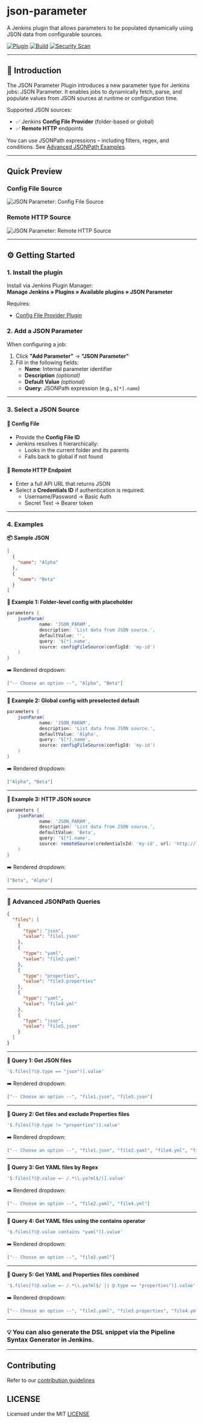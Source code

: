 # json-parameter

A Jenkins plugin that allows parameters to be populated dynamically using 
JSON data from configurable sources.

[![Plugin](https://img.shields.io/jenkins/plugin/v/json-parameter.svg)](https://plugins.jenkins.io/json-parameter)
[![Build](https://ci.jenkins.io/job/Plugins/job/json-parameter-plugin/job/main/badge/icon)](https://ci.jenkins.io/job/Plugins/job/json-parameter-plugin/job/main)
[![Security Scan](https://github.com/jenkinsci/json-parameter-plugin/actions/workflows/jenkins-security-scan.yaml/badge.svg)](https://github.com/jenkinsci/json-parameter-plugin/actions/workflows/jenkins-security-scan.yaml)
<!--
[![Plugin Installs](https://img.shields.io/jenkins/plugin/i/json-parameter.svg?color=blue&label=installations)](https://plugins.jenkins.io/json-parameter)
-->
---

## 🚀 Introduction

The JSON Parameter Plugin introduces a new parameter type for Jenkins jobs: JSON Parameter.
It enables jobs to dynamically fetch, parse, and populate values from JSON sources at runtime 
or configuration time.

Supported JSON sources:

- ✅ Jenkins **Config File Provider** (folder-based or global)
- ✅ **Remote HTTP** endpoints

You can use JSONPath expressions – including filters, regex, and conditions. 
See [Advanced JSONPath Examples](#-advanced-jsonpath-queries).

---

## Quick Preview

### Config File Source
<picture>
    <source media="(prefers-color-scheme: dark)" srcset="https://raw.githubusercontent.com/jenkinsci/json-parameter-plugin/main/docs/images/config-dark.png">
    <source media="(prefers-color-scheme: light)" srcset="https://raw.githubusercontent.com/jenkinsci/json-parameter-plugin/main/docs/images/config-light.png">
    <img alt="JSON Parameter: Config File Source" src="https://raw.githubusercontent.com/jenkinsci/json-parameter-plugin/main/docs/images/config-light.png">
</picture>

### Remote HTTP Source
<picture>
    <source media="(prefers-color-scheme: dark)" srcset="https://raw.githubusercontent.com/jenkinsci/json-parameter-plugin/main/docs/images/remote-dark.png">
    <source media="(prefers-color-scheme: light)" srcset="https://raw.githubusercontent.com/jenkinsci/json-parameter-plugin/main/docs/images/remote-light.png">
    <img alt="JSON Parameter: Remote HTTP Source" src="https://raw.githubusercontent.com/jenkinsci/json-parameter-plugin/main/docs/images/remote-light.png">
</picture>


---

## ⚙️ Getting Started

### 1. Install the plugin

Install via Jenkins Plugin Manager:  
**Manage Jenkins » Plugins » Available plugins » JSON Parameter**

Requires:

- [Config File Provider Plugin](https://plugins.jenkins.io/config-file-provider/)

### 2. Add a JSON Parameter

When configuring a job:

1. Click **"Add Parameter"** → **"JSON Parameter"**
2. Fill in the following fields:
    - **Name**: Internal parameter identifier
    - **Description** *(optional)*
    - **Default Value** *(optional)*
    - **Query**: JSONPath expression (e.g., `$[*].name`)

---

### 3. Select a JSON Source

#### 🔹 Config File

- Provide the **Config File ID**
- Jenkins resolves it hierarchically:
    - Looks in the current folder and its parents
    - Falls back to global if not found

#### 🔹 Remote HTTP Endpoint

- Enter a full API URL that returns JSON
- Select a **Credentials ID** if authentication is required:
    - Username/Password → Basic Auth
    - Secret Text → Bearer token

---

### 4. Examples

**📦 Sample JSON**

```json
[
  {
    "name": "Alpha"
  },
  {
    "name": "Beta"
  }
]
```

**🔧 Example 1: Folder-level config with placeholder**

```groovy
parameters {
    jsonParam(
            name: 'JSON_PARAM',
            description: 'List data from JSON source.',
            defaultValue: '',
            query: '$[*].name',
            source: configFileSource(configId: 'my-id')
    )
}
```

➡️ Rendered dropdown:

```json
["-- Choose an option --", "Alpha", "Beta"]
```

---

**🔧 Example 2: Global config with preselected default**

```groovy
parameters {
    jsonParam(
            name: 'JSON_PARAM',
            description: 'List data from JSON source.',
            defaultValue: 'Alpha',
            query: '$[*].name',
            source: configFileSource(configId: 'my-id')
    )
}
```

➡️ Rendered dropdown:

```json
["Alpha", "Beta"]
```

---

**🔧 Example 3: HTTP JSON source**

```groovy
parameters {
    jsonParam(
            name: 'JSON_PARAM',
            description: 'List data from JSON source.',
            defaultValue: 'Beta',
            query: '$[*].name',
            source: remoteSource(credentialsId: 'my-id', url: 'http://localhost:8080/api/data')
    )
}
```

➡️ Rendered dropdown:

```json
["Beta", "Alpha"]
```

---

### 🔮 Advanced JSONPath Queries

```json
{
  "files": [
    {
      "type": "json",
      "value": "file1.json"
    },
    {
      "type": "yaml",
      "value": "file2.yaml"
    },
    {
      "type": "properties",
      "value": "file3.properties"
    },
    {
      "type": "yaml",
      "value": "file4.yml"
    },
    {
      "type": "json",
      "value": "file5.json"
    }
  ]
}
```

---

**🔧 Query 1: Get JSON files**
```groovy
'$.files[?(@.type == "json")].value'
```
➡️ Rendered dropdown:
```json
["-- Choose an option --", "file1.json", "file5.json"]
```

---

**🔧 Query 2: Get files and exclude Properties files**
```groovy
'$.files[?(@.type != "properties")].value'
```
➡️ Rendered dropdown:
```json
["-- Choose an option --", "file1.json", "file2.yaml", "file4.yml", "file5.json"]
```

---

**🔧 Query 3: Get YAML files by Regex**
```groovy
'$.files[?(@.value =~ /.*\\.ya?ml$/)].value'
```
➡️ Rendered dropdown:
```json
["-- Choose an option --", "file2.yaml", "file4.yml"]
```

---

**🔧 Query 4: Get YAML files using the contains operator**
```groovy
'$.files[?(@.value contains "yaml")].value'
```
➡️ Rendered dropdown:
```json
["-- Choose an option --", "file2.yaml"]
```

---
**🔧 Query 5: Get YAML and Properties files combined**
```groovy
'$.files[?(@.value =~ /.*\\.ya?ml$/ || @.type == "properties")].value'
```
➡️ Rendered dropdown:
```json
["-- Choose an option --", "file2.yaml", "file3.properties", "file4.yml"]
```

---

### 💡 You can also generate the DSL snippet via the Pipeline Syntax Generator in Jenkins.

---

## Contributing

Refer to our [contribution guidelines](https://github.com/jenkinsci/.github/blob/master/CONTRIBUTING.md)

## LICENSE

Licensed under the MIT [LICENSE](LICENSE.md)

